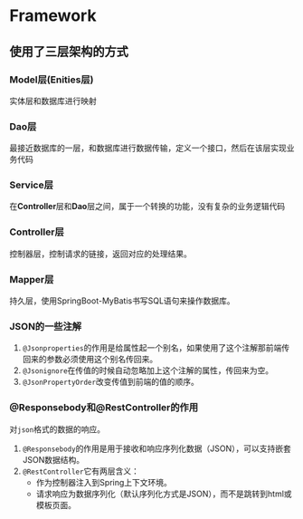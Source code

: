 # Framework

## 使用了三层架构的方式
### Model层(Enities层)
实体层和数据库进行映射

### Dao层
最接近数据库的一层，和数据库进行数据传输，定义一个接口，然后在该层实现业务代码

### Service层
在**Controller**层和**Dao**层之间，属于一个转换的功能，没有复杂的业务逻辑代码

### Controller层
控制器层，控制请求的链接，返回对应的处理结果。

### Mapper层
持久层，使用SpringBoot-MyBatis书写SQL语句来操作数据库。





### JSON的一些注解
1. `@Jsonproperties`的作用是给属性起一个别名，如果使用了这个注解那前端传回来的参数必须使用这个别名传回来。
2. `@Jsonignore`在传值的时候自动忽略加上这个注解的属性，传回来为空。
3. `@JsonPropertyOrder`改变传值到前端的值的顺序。





### @Responsebody和@RestController的作用

对`json`格式的数据的响应。

1. `@Responsebody`的作用是用于接收和响应序列化数据（JSON），可以支持嵌套JSON数据结构。
2. `@RestController`它有两层含义：
   * 作为控制器注入到Spring上下文环境。
   * 请求响应为数据序列化（默认序列化方式是JSON），而不是跳转到html或模板页面。